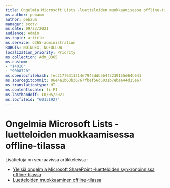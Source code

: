 ```yaml
---
title: Ongelmia Microsoft Lists -luetteloiden muokkaamisessa offline-tilassa
ms.author: pebaum
author: pebaum
manager: scotv
ms.date: 09/23/2021
audience: Admin
ms.topic: article
ms.service: o365-administration
ROBOTS: NOINDEX, NOFOLLOW
localization_priority: Priority
ms.collection: Adm_O365
ms.custom:
- "14010"
- "9008720"
ms.openlocfilehash: fec217f6311214e7945ddb564f2239155d64b641
ms.sourcegitcommit: 06e4a1b63b36767fbef56d5031b7ebea44d15e67
ms.translationtype: HT
ms.contentlocale: fi-FI
ms.lasthandoff: 10/05/2021
ms.locfileid: "60131927"
---
```

# <a name="issues-with-editing-microsoft-lists-offline"></a>Ongelmia Microsoft Lists -luetteloiden muokkaamisessa offline-tilassa

Lisätietoja on seuraavissa artikkeleissa:

- [Yleisiä ongelmia Microsoft SharePoint -luetteloiden synkronoinnissa offline-tilassa](https://docs.microsoft.com/sharepoint/troubleshoot/lists-and-libraries/common-sync-issues)
- [Luetteloiden muokkaaminen offline-tilassa](https://support.microsoft.com/office/edit-lists-offline-41403c3e-1795-4e07-b56b-ae591cbde2f9)